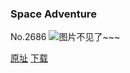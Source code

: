 ### Space Adventure
No.2686
![图片不见了~~~](https://imgs.xkcd.com/comics/space_adventure.png)

[原址](https://xkcd.com//2686) [下载](https://imgs.xkcd.com/comics/space_adventure.png)

